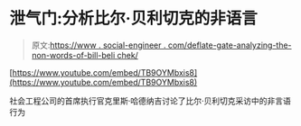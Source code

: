 # 泄气门:分析比尔·贝利切克的非语言

> 原文:[https://www . social-engineer . com/deflate-gate-analyzing-the-non-words-of-bill-beli chek/](https://www.social-engineer.com/deflate-gate-analyzing-the-nonverbals-of-bill-belichek/)

[https://www.youtube.com/embed/TB9OYMbxis8](https://www.youtube.com/embed/TB9OYMbxis8)

社会工程公司的首席执行官克里斯·哈德纳吉讨论了比尔·贝利切克采访中的非言语行为